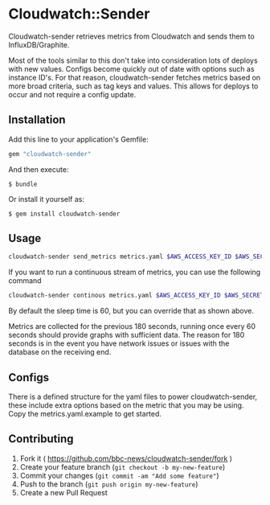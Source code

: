 # Cloudwatch::Sender

Cloudwatch-sender retrieves metrics from Cloudwatch and sends them to InfluxDB/Graphite.  

Most of the tools similar to this don't take into consideration lots of deploys with new values.  Configs become quickly out of date with options such as instance ID's.  For that reason, cloudwatch-sender fetches metrics based on more broad criteria, such as tag keys and values.  This allows for deploys to occur and not require a config update.

## Installation

Add this line to your application's Gemfile:

```ruby
gem "cloudwatch-sender"
```

And then execute:

    $ bundle

Or install it yourself as:

    $ gem install cloudwatch-sender

## Usage


```sh
cloudwatch-sender send_metrics metrics.yaml $AWS_ACCESS_KEY_ID $AWS_SECRET_ACCESS_KEY $AWS_REGION
```

If you want to run a continuous stream of metrics, you can use the following command

```sh
cloudwatch-sender continous metrics.yaml $AWS_ACCESS_KEY_ID $AWS_SECRET_ACCESS_KEY $AWS_REGION 60
```

By default the sleep time is 60, but you can override that as shown above.  

Metrics are collected for the previous 180 seconds, running once every 60 seconds should provide graphs with sufficient data.  The reason for 180 seconds is in the event you have network issues or issues with the database on the receiving end.


## Configs

There is a defined structure for the yaml files to power cloudwatch-sender, these include extra options based on the metric that you may be using.  
Copy the metrics.yaml.example to get started.


## Contributing

1. Fork it ( https://github.com/bbc-news/cloudwatch-sender/fork )
2. Create your feature branch (`git checkout -b my-new-feature`)
3. Commit your changes (`git commit -am "Add some feature"`)
4. Push to the branch (`git push origin my-new-feature`)
5. Create a new Pull Request
